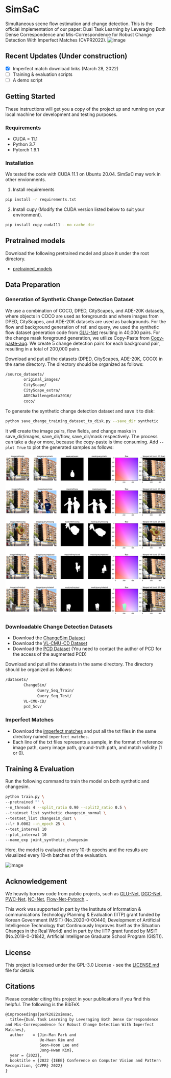 # SimSaC
Simultaneous scene flow estimation and change detection.
This is the official implementation of our paper: Dual Task Learning by Leveraging Both Dense Correspondence and Mis-Correspondence for Robust Change Detection With Imperfect Matches (CVPR2022).
![image](https://user-images.githubusercontent.com/10328020/159301196-30926aa7-dffd-40f2-a6d2-e9b00f44ec2c.png)

## Recent Updates (Under construction)
- [x] Imperfect match download links (March 28, 2022)
- [ ] Training & evaluation scripts 
- [ ] A demo script
 
## Getting Started

These instructions will get you a copy of the project up and running on your local machine for development and testing purposes.

### Requirements

* CUDA = 11.1
* Python 3.7
* Pytorch 1.9.1

### Installation

We tested the code with CUDA 11.1 on Ubuntu 20.04. SimSaC may work in other envionments.

1. Install requirements

```bash
pip install -r requirements.txt
```
2. Install cupy (Modify the CUDA version listed below to suit your environment).

```bash
pip install cupy-cuda111 --no-cache-dir
```
## Pretrained models

Download the following pretrained model and place it under the root directory.
- [pretrained_models](TBU)


## Data Preparation
### Generation of Synthetic Change Detection Dataset
We use a combination of COCO, DPED, CityScapes, and ADE-20K datasets, where objects in COCO are used as foregrounds and where images from DPED, CityScapes, and ADE-20K datasets are used as backgrounds. For the flow and background generation of ref. and query, we used the synthetic flow dataset generation code from [GLU-Net](https://github.com/PruneTruong/GLU-Net) resulting in 40,000 pairs. For the change mask foreground generation, we utilize Copy-Paste from [Copy-paste-aug](https://github.com/conradry/copy-paste-aug). We create 5 change detection pairs for each background pair, resulting in a total of 200,000 pairs.

Download and put all the datasets (DPED, CityScapes, ADE-20K, COCO) in the same directory. The directory should be organized as follows:
```bash
/source_datasets/
        original_images/
        CityScape/
        CityScape_extra/
        ADEChallengeData2016/
        coco/
```
To generate the synthetic change detection dataset and save it to disk:
```bash
python save_change_training_dataset_to_disk.py --save_dir synthetic
```

It will create the image pairs, flow fields, and change masks in save_dir/images, save_dir/flow, save_dir/mask respectively.
The process can take a day or more, because the copy-paste is time consuming. Add ```--plot True``` to plot the generated samples as follows:

![image](fig/synthetic_pair_39998.png)

### Downloadable Change Detection Datasets
- Download the [ChangeSim Dataset](https://github.com/SAMMiCA/ChangeSim)
- Download the [VL-CMU-CD Dataset](https://drive.google.com/file/d/0B-IG2NONFdciOWY5QkQ3OUgwejQ/view?resourcekey=0-rEzCjPFmDFjt4UMWamV4Eg)
- Download the [PCD Dataset](https://github.com/kensakurada/sscdnet) (You need to contact the author of PCD for the access of the augmented PCD)

Download and put all the datasets in the same directory. The directory should be organized as follows: 
```bash
/datasets/
        ChangeSim/
              Query_Seq_Train/
              Query_Seq_Test/ 
        VL-CMU-CD/
        pcd_5cv/
```

### Imperfect Matches
 - Download the [imperfect matches](https://drive.google.com/file/d/19ZR1-d6o2pgcwlH20Z-OFGwxYdd_Wkzq/view?usp=sharing) and put all the txt files in the same directory named ```imperfect_matches```. 
 - Each line of the txt files represents a sample, in the format of reference image path, query image path, ground-truth path, and match validity (1 or 0).

## Training & Evaluation

Run the following command to train the model on both synthetic and changesim.

```bash
python train.py \
--pretrained "" \
--n_threads 4 --split_ratio 0.90 --split2_ratio 0.5 \
--trainset_list synthetic changesim_normal \
--testset_list changesim_dust \
--lr 0.0002 --n_epoch 25 \
--test_interval 10
--plot_interval 10
--name_exp joint_synthetic_changesim
```
Here, the model is evaluated every 10-th epochs and the results are visualized every 10-th batches of the evaluation.

![image](https://user-images.githubusercontent.com/10328020/159301703-7dc9a7b1-aeab-4621-b533-04a1c1899690.png)


## Acknowledgement

We heavily borrow code from public projects, such as [GLU-Net](https://github.com/PruneTruong/GLU-Net), [DGC-Net](https://github.com/AaltoVision/DGC-Net), [PWC-Net](https://github.com/NVlabs/PWC-Net), [NC-Net](https://github.com/ignacio-rocco/ncnet), [Flow-Net-Pytorch](https://github.com/ClementPinard/FlowNetPytorch)...

This work was supported in part by the Institute of Information & communications Technology Planning & Evaluation (IITP) grant funded by Korean Government (MSIT) (No.2020-0-00440, Development of Artificial Intelligence Technology that Continuously Improves Itself as the Situation Changes
in the Real World) and in part by the IITP grant funded by MSIT (No.2019-0-01842, Artificial Intelligence Graduate School Program (GIST)).


## License

This project is licensed under the GPL-3.0 License - see the [LICENSE.md](LICENSE.md) file for details

## Citations

Please consider citing this project in your publications if you find this helpful.
The following is the BibTeX.

```
@inproceedings{park2022simsac,
  title={Dual Task Learning by Leveraging Both Dense Correspondence and Mis-Correspondence for Robust Change Detection With Imperfect Matches},
  author    = {Jin-Man Park and
               Ue-Hwan Kim and
               Seon-Hoon Lee and
               Jong-Hwan Kim},
  year = {2022},
  booktitle = {2022 {IEEE} Conference on Computer Vision and Pattern Recognition, {CVPR} 2022}
}
```
